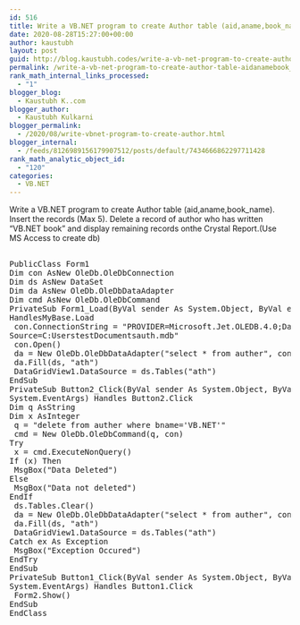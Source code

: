 ```yaml
---
id: 516
title: Write a VB.NET program to create Author table (aid,aname,book_name). Insert the records (Max 5). Delete a record of author who has written “VB.NET book” and display remaining records onthe Crystal Report.(Use MS Access to create db)
date: 2020-08-28T15:27:00+00:00
author: kaustubh
layout: post
guid: http://blog.kaustubh.codes/write-a-vb-net-program-to-create-author-table-aidanamebook_name-insert-the-records-max-5-delete-a-record-of-author-who-has-written-vb-net-book-and-display-remaining-records-o/
permalink: /write-a-vb-net-program-to-create-author-table-aidanamebook_name-insert-the-records-max-5-delete-a-record-of-author-who-has-written-vb-net-book-and-display-remaining-records-o/
rank_math_internal_links_processed:
  - "1"
blogger_blog:
  - Kaustubh K..com
blogger_author:
  - Kaustubh Kulkarni
blogger_permalink:
  - /2020/08/write-vbnet-program-to-create-author.html
blogger_internal:
  - /feeds/8126989156179907512/posts/default/7434666862297711428
rank_math_analytic_object_id:
  - "120"
categories:
  - VB.NET
---
```

Write a VB.NET program to create Author table (aid,aname,book_name). Insert the records (Max 5). Delete a record of author who has written “VB.NET book” and display remaining records onthe Crystal Report.(Use MS Access to create db) 

<pre><br />PublicClass Form1<br />Dim con AsNew OleDb.OleDbConnection<br />Dim ds AsNew DataSet<br />Dim da AsNew OleDb.OleDbDataAdapter<br />Dim cmd AsNew OleDb.OleDbCommand<br />PrivateSub Form1_Load(ByVal sender As System.Object, ByVal e As System.EventArgs)<br />HandlesMyBase.Load<br /> con.ConnectionString = "PROVIDER=Microsoft.Jet.OLEDB.4.0;Data<br />Source=C:UserstestDocumentsauth.mdb"<br /> con.Open()<br /> da = New OleDb.OleDbDataAdapter("select * from auther", con)<br /> da.Fill(ds, "ath")<br /> DataGridView1.DataSource = ds.Tables("ath")<br />EndSub<br />PrivateSub Button2_Click(ByVal sender As System.Object, ByVal e As<br />System.EventArgs) Handles Button2.Click<br />Dim q AsString<br />Dim x AsInteger<br /> q = "delete from auther where bname='VB.NET'"<br /> cmd = New OleDb.OleDbCommand(q, con)<br />Try<br /> x = cmd.ExecuteNonQuery()<br />If (x) Then<br /> MsgBox("Data Deleted")<br />Else<br /> MsgBox("Data not deleted")<br />EndIf<br /> ds.Tables.Clear()<br /> da = New OleDb.OleDbDataAdapter("select * from auther", con)<br /> da.Fill(ds, "ath")<br /> DataGridView1.DataSource = ds.Tables("ath")<br />Catch ex As Exception<br /> MsgBox("Exception Occured")<br />EndTry<br />EndSub<br />PrivateSub Button1_Click(ByVal sender As System.Object, ByVal e As<br />System.EventArgs) Handles Button1.Click<br /> Form2.Show()<br />EndSub<br />EndClass<br /><br /></pre>